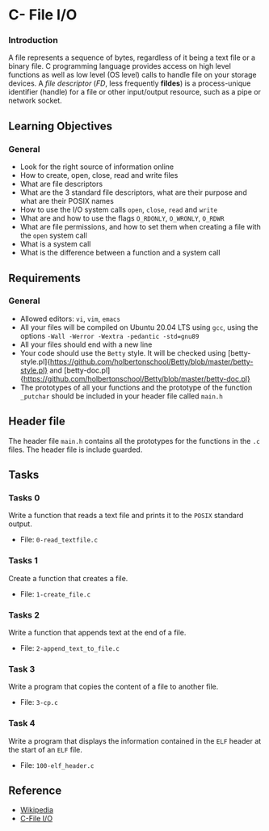 # C- File I/O

### Introduction
A file represents a sequence of bytes, regardless of it being a text file or a binary file. C programming language provides access on high level functions as well as low level (OS level) calls to handle file on your storage devices.
A *file descriptor* (*FD*, less frequently **fildes**) is a process-unique identifier (handle) for a file or other input/output resource, such as a pipe or network socket.

## Learning Objectives
### General
 - Look for the right source of information online
 - How to create, open, close, read and write files
 - What are file descriptors
 - What are the 3 standard file descriptors, what are their purpose and what are their POSIX names
 - How to use the I/O system calls `open`, `close`, `read` and `write`
 - What are and how to use the flags `O_RDONLY`, `O_WRONLY`, `O_RDWR`
 - What are file permissions, and how to set them when creating a file with the `open` system call
 - What is a system call
 - What is the difference between a function and a system call

## Requirements
### General
 - Allowed editors: `vi`, `vim`, `emacs`
 - All your files will be compiled on Ubuntu 20.04 LTS using `gcc`, using the options `-Wall -Werror -Wextra -pedantic -std=gnu89`
 - All your files should end with a new line
 - Your code should use the `Betty` style. It will be checked using [betty-style.pl]{https://github.com/holbertonschool/Betty/blob/master/betty-style.pl} and [betty-doc.pl]{https://github.com/holbertonschool/Betty/blob/master/betty-doc.pl}
 - The prototypes of all your functions and the prototype of the function `_putchar` should be included in your header file called `main.h`

## Header file
The header file `main.h` contains all the prototypes for the functions in the `.c` files. The header file is include guarded.


## Tasks
### Tasks 0
Write a function that reads a text file and prints it to the `POSIX` standard output.
 - File: `0-read_textfile.c`

### Tasks 1
Create a function that creates a file.
 - File: `1-create_file.c`

### Tasks 2
Write a function that appends text at the end of a file.
 - File: `2-append_text_to_file.c`

### Task 3
Write a program that copies the content of a file to another file.
 - File: `3-cp.c`

### Task 4
Write a program that displays the information contained in the `ELF` header at the start of an `ELF` file.
 - File: `100-elf_header.c`


## Reference
 - [Wikipedia](https://en.wikipedia.org/wiki/File_descriptor#Operations_that_modify_process_state)
 - [C-File I/O](https://www.tutorialspoint.com/cprogramming/c_file_io.htm)
